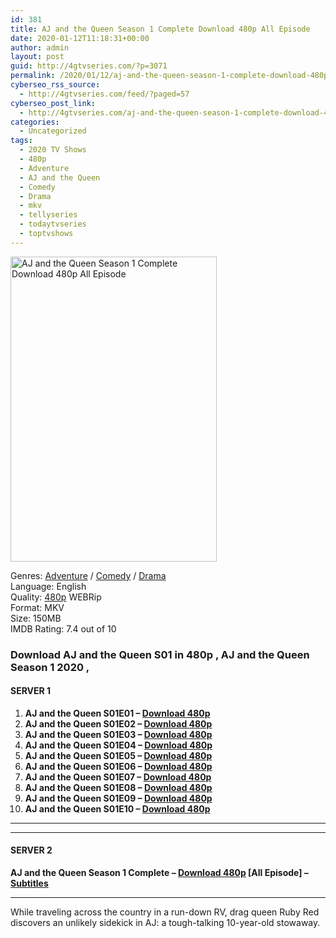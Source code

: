 ```yaml
---
id: 381
title: AJ and the Queen Season 1 Complete Download 480p All Episode
date: 2020-01-12T11:18:31+00:00
author: admin
layout: post
guid: http://4gtvseries.com/?p=3071
permalink: /2020/01/12/aj-and-the-queen-season-1-complete-download-480p-all-episode-2/
cyberseo_rss_source:
  - http://4gtvseries.com/feed/?paged=57
cyberseo_post_link:
  - http://4gtvseries.com/aj-and-the-queen-season-1-complete-download-480p-all-episode/
categories:
  - Uncategorized
tags:
  - 2020 TV Shows
  - 480p
  - Adventure
  - AJ and the Queen
  - Comedy
  - Drama
  - mkv
  - tellyseries
  - todaytvseries
  - toptvshows
---
```

<img loading="lazy" class="aligncenter" src="https://2.bp.blogspot.com/-teAYWD5yFl0/Xhr-0BiZmAI/AAAAAAAAA1M/IzwwNE6lh-kb_3zgvzKunf9YX6SN-eJxwCK4BGAYYCw/s1600/AJ%2Band%2Bthe%2BQueen%2BSeason%2B1.jpg" alt="AJ and the Queen Season 1 Complete Download 480p All Episode" width="330" height="488" />

Genres: <a href="http://4gtvseries.com/tag/adventure/" data-wpel-link="internal">Adventure</a> / <a href="http://4gtvseries.com/tag/comedy/" data-wpel-link="internal">Comedy</a> /&nbsp;<a href="http://4gtvseries.com/tag/drama/" data-wpel-link="internal">Drama</a>  
Language: English  
Quality:&nbsp;<a href="http://4gtvseries.com/tag/480p/" data-wpel-link="internal">480p</a> WEBRip  
Format: MKV  
Size: 150MB  
IMDB Rating: 7.4 out of 10

### **Download AJ and the Queen S01 in 480p , AJ and the Queen Season 1 2020 ,&nbsp;**

#### <span><strong>SERVER 1</strong></span>

  1. **AJ and the Queen S01E01 – <a href="http://slink.dl480p.xyz/grGHP6gG" data-wpel-link="external" target="_blank" rel="nofollow external noopener noreferrer" class="wpel-icon-left"><i class="wpel-icon fa fa-download" aria-hidden="true"></i>Download 480p</a>**
  2. **AJ and the Queen S01E02 – <a href="http://slink.dl480p.xyz/UHwqe1" data-wpel-link="external" target="_blank" rel="nofollow external noopener noreferrer" class="wpel-icon-left"><i class="wpel-icon fa fa-download" aria-hidden="true"></i>Download 480p</a>**
  3. **AJ and the Queen S01E03 – <a href="http://slink.dl480p.xyz/zZMHNVH" data-wpel-link="external" target="_blank" rel="nofollow external noopener noreferrer" class="wpel-icon-left"><i class="wpel-icon fa fa-download" aria-hidden="true"></i>Download 480p</a>**
  4. **AJ and the Queen S01E04 – <a href="http://slink.dl480p.xyz/G3jiz5" data-wpel-link="external" target="_blank" rel="nofollow external noopener noreferrer" class="wpel-icon-left"><i class="wpel-icon fa fa-download" aria-hidden="true"></i>Download 480p</a>**
  5. **AJ and the Queen S01E05 – <a href="http://slink.dl480p.xyz/qpx8" data-wpel-link="external" target="_blank" rel="nofollow external noopener noreferrer" class="wpel-icon-left"><i class="wpel-icon fa fa-download" aria-hidden="true"></i>Download 480p</a>**
  6. **AJ and the Queen S01E06 – <a href="http://slink.dl480p.xyz/HRgO" data-wpel-link="external" target="_blank" rel="nofollow external noopener noreferrer" class="wpel-icon-left"><i class="wpel-icon fa fa-download" aria-hidden="true"></i>Download 480p</a>**
  7. **AJ and the Queen S01E07 – <a href="http://slink.dl480p.xyz/gTf4" data-wpel-link="external" target="_blank" rel="nofollow external noopener noreferrer" class="wpel-icon-left"><i class="wpel-icon fa fa-download" aria-hidden="true"></i>Download 480p</a>**
  8. **AJ and the Queen S01E08 – <a href="http://slink.dl480p.xyz/S8XwRP" data-wpel-link="external" target="_blank" rel="nofollow external noopener noreferrer" class="wpel-icon-left"><i class="wpel-icon fa fa-download" aria-hidden="true"></i>Download 480p</a>**
  9. **AJ and the Queen S01E09 – <a href="http://slink.dl480p.xyz/gVTb59" data-wpel-link="external" target="_blank" rel="nofollow external noopener noreferrer" class="wpel-icon-left"><i class="wpel-icon fa fa-download" aria-hidden="true"></i>Download 480p</a>**
 10. **AJ and the Queen S01E10 – <a href="http://slink.dl480p.xyz/IYUB" data-wpel-link="external" target="_blank" rel="nofollow external noopener noreferrer" class="wpel-icon-left"><i class="wpel-icon fa fa-download" aria-hidden="true"></i>Download 480p</a>**

* * *

* * *

#### <span><strong>SERVER 2</strong></span>

**AJ and the Queen Season 1 Complete – <a href="http://dl480p.xyz/3264/" data-wpel-link="external" target="_blank" rel="nofollow external noopener noreferrer" class="wpel-icon-left"><i class="wpel-icon fa fa-download" aria-hidden="true"></i>Download 480p</a> [All Episode] – <a href="https://subscene.com/subtitles/aj-and-the-queen-first-season" data-wpel-link="external" target="_blank" rel="nofollow external noopener noreferrer" class="wpel-icon-left"><i class="wpel-icon fa fa-download" aria-hidden="true"></i>Subtitles</a>**

* * *

While traveling across the country in a run-down RV, drag queen Ruby Red discovers an unlikely sidekick in AJ: a tough-talking 10-year-old stowaway.

<div align="center">
</div>